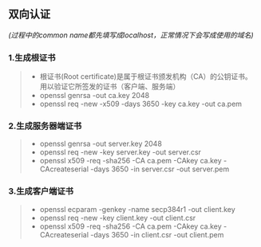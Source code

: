 ## 双向认证

*(过程中的common name都先填写成localhost，正常情况下会写成使用的域名)*

### 1.生成根证书
> * 根证书(Root certificate)是属于根证书颁发机构（CA）的公钥证书。
>   用以验证它所签发的证书（客户端、服务端）
> * openssl genrsa -out ca.key 2048
> * openssl req -new -x509 -days 3650 -key ca.key -out ca.pem

### 2.生成服务器端证书
> * openssl genrsa -out server.key 2048
> * openssl req -new -key server.key -out server.csr
> * openssl x509 -req -sha256 -CA ca.pem -CAkey ca.key -CAcreateserial -days 3650 -in server.csr -out server.pem

### 3.生成客户端证书
> * openssl ecparam -genkey -name secp384r1 -out client.key
> * openssl req -new -key client.key -out client.csr
> * openssl x509 -req -sha256 -CA ca.pem -CAkey ca.key -CAcreateserial -days 3650 -in client.csr -out client.pem



